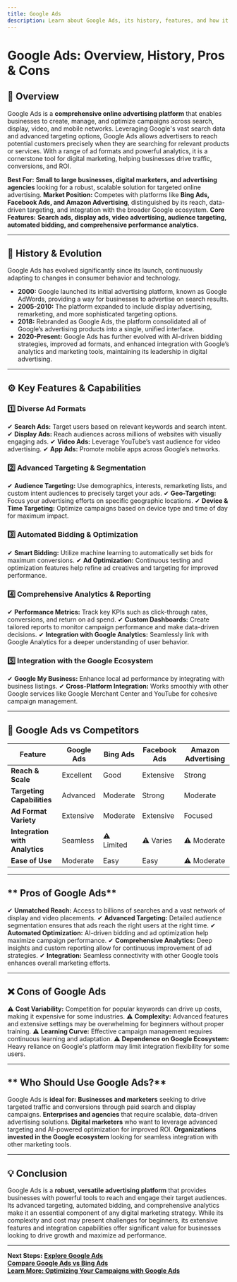 ```yaml
---
title: Google Ads
description: Learn about Google Ads, its history, features, and how it compares to other digital advertising platforms.
---
```


# **Google Ads: Overview, History, Pros & Cons**

## **📌 Overview**  
Google Ads is a **comprehensive online advertising platform** that enables businesses to create, manage, and optimize campaigns across search, display, video, and mobile networks. Leveraging Google's vast search data and advanced targeting options, Google Ads allows advertisers to reach potential customers precisely when they are searching for relevant products or services. With a range of ad formats and powerful analytics, it is a cornerstone tool for digital marketing, helping businesses drive traffic, conversions, and ROI.

 **Best For:** **Small to large businesses, digital marketers, and advertising agencies** looking for a robust, scalable solution for targeted online advertising.
 **Market Position:** Competes with platforms like **Bing Ads, Facebook Ads, and Amazon Advertising**, distinguished by its reach, data-driven targeting, and integration with the broader Google ecosystem.
 **Core Features:** **Search ads, display ads, video advertising, audience targeting, automated bidding, and comprehensive performance analytics.**

---

## **📜 History & Evolution**  
Google Ads has evolved significantly since its launch, continuously adapting to changes in consumer behavior and technology.

- **2000:** Google launched its initial advertising platform, known as Google AdWords, providing a way for businesses to advertise on search results.
- **2005-2010:** The platform expanded to include display advertising, remarketing, and more sophisticated targeting options.
- **2018:** Rebranded as Google Ads, the platform consolidated all of Google’s advertising products into a single, unified interface.
- **2020-Present:** Google Ads has further evolved with AI-driven bidding strategies, improved ad formats, and enhanced integration with Google’s analytics and marketing tools, maintaining its leadership in digital advertising.

---

## **⚙️ Key Features & Capabilities**

### **1️⃣ Diverse Ad Formats**
✔ **Search Ads:** Target users based on relevant keywords and search intent.
✔ **Display Ads:** Reach audiences across millions of websites with visually engaging ads.
✔ **Video Ads:** Leverage YouTube’s vast audience for video advertising.
✔ **App Ads:** Promote mobile apps across Google’s networks.

### **2️⃣ Advanced Targeting & Segmentation**
✔ **Audience Targeting:** Use demographics, interests, remarketing lists, and custom intent audiences to precisely target your ads.
✔ **Geo-Targeting:** Focus your advertising efforts on specific geographic locations.
✔ **Device & Time Targeting:** Optimize campaigns based on device type and time of day for maximum impact.

### **3️⃣ Automated Bidding & Optimization**
✔ **Smart Bidding:** Utilize machine learning to automatically set bids for maximum conversions.
✔ **Ad Optimization:** Continuous testing and optimization features help refine ad creatives and targeting for improved performance.

### **4️⃣ Comprehensive Analytics & Reporting**
✔ **Performance Metrics:** Track key KPIs such as click-through rates, conversions, and return on ad spend.
✔ **Custom Dashboards:** Create tailored reports to monitor campaign performance and make data-driven decisions.
✔ **Integration with Google Analytics:** Seamlessly link with Google Analytics for a deeper understanding of user behavior.

### **5️⃣ Integration with the Google Ecosystem**
✔ **Google My Business:** Enhance local ad performance by integrating with business listings.
✔ **Cross-Platform Integration:** Works smoothly with other Google services like Google Merchant Center and YouTube for cohesive campaign management.

---

## **🔄 Google Ads vs Competitors**

| Feature                        | Google Ads          | Bing Ads         | Facebook Ads     | Amazon Advertising   |
|--------------------------------|---------------------|------------------|------------------|----------------------|
| **Reach & Scale**              |  Excellent        |  Good          |  Extensive     |  Strong            |
| **Targeting Capabilities**     |  Advanced         |  Moderate      |  Strong        |  Moderate          |
| **Ad Format Variety**          |  Extensive        |  Moderate      |  Extensive     |  Focused           |
| **Integration with Analytics** |  Seamless         | ⚠ Limited       | ⚠ Varies        | ⚠ Moderate          |
| **Ease of Use**                |  Moderate         |  Easy          |  Easy          | ⚠ Moderate          |

---

## ** Pros of Google Ads**
✔ **Unmatched Reach:** Access to billions of searches and a vast network of display and video placements.
✔ **Advanced Targeting:** Detailed audience segmentation ensures that ads reach the right users at the right time.
✔ **Automated Optimization:** AI-driven bidding and ad optimization help maximize campaign performance.
✔ **Comprehensive Analytics:** Deep insights and custom reporting allow for continuous improvement of ad strategies.
✔ **Integration:** Seamless connectivity with other Google tools enhances overall marketing efforts.

---

## **❌ Cons of Google Ads**
⚠ **Cost Variability:** Competition for popular keywords can drive up costs, making it expensive for some industries.
⚠ **Complexity:** Advanced features and extensive settings may be overwhelming for beginners without proper training.
⚠ **Learning Curve:** Effective campaign management requires continuous learning and adaptation.
⚠ **Dependence on Google Ecosystem:** Heavy reliance on Google's platform may limit integration flexibility for some users.

---

## ** Who Should Use Google Ads?**
Google Ads is **ideal for:**
 **Businesses and marketers** seeking to drive targeted traffic and conversions through paid search and display campaigns.
 **Enterprises and agencies** that require scalable, data-driven advertising solutions.
 **Digital marketers** who want to leverage advanced targeting and AI-powered optimization for improved ROI.
 **Organizations invested in the Google ecosystem** looking for seamless integration with other marketing tools.

---

## **💡 Conclusion**
Google Ads is a **robust, versatile advertising platform** that provides businesses with powerful tools to reach and engage their target audiences. Its advanced targeting, automated bidding, and comprehensive analytics make it an essential component of any digital marketing strategy. While its complexity and cost may present challenges for beginners, its extensive features and integration capabilities offer significant value for businesses looking to drive growth and maximize ad performance.

---

 **Next Steps:**
 **[Explore Google Ads](https://ads.google.com/)**  
 **[Compare Google Ads vs Bing Ads](#)**  
 **[Learn More: Optimizing Your Campaigns with Google Ads](#)**
